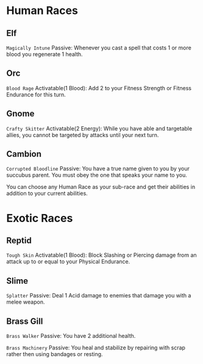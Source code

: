 # Human Races

## Elf
`Magically Intune` Passive: Whenever you cast a spell that costs 1 or more blood you regenerate 1 health.

## Orc
`Blood Rage` Activatable(1 Blood): Add 2 to your Fitness Strength or Fitness Endurance for this turn.

## Gnome
`Crafty Skitter` Activatable(2 Energy): While you have able and targetable allies, you cannot be targeted by attacks until your next turn.

## Cambion
`Corrupted Bloodline` Passive: You have a true name given to you by your succubus parent. You must obey the one that speaks your name to you.  

You can choose any Human Race as your sub-race and get their abilities in addition to your current abilities.

# Exotic Races

## Reptid
`Tough Skin` Activatable(1 Blood): Block Slashing or Piercing damage from an attack up to or equal to your Physical Endurance.

## Slime
`Splatter` Passive: Deal 1 Acid damage to enemies that damage you with a melee weapon.

## Brass Gill
`Brass Walker` Passive: You have 2 additional health.  

`Brass Machinery` Passive: You heal and stabilize by repairing with scrap rather then using bandages or resting.

